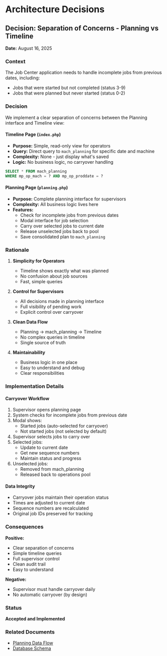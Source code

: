 # Architecture Decisions

## Decision: Separation of Concerns - Planning vs Timeline

**Date:** August 16, 2025

### Context
The Job Center application needs to handle incomplete jobs from previous dates, including:
- Jobs that were started but not completed (status 3-9)
- Jobs that were planned but never started (status 0-2)

### Decision
We implement a clear separation of concerns between the Planning interface and Timeline view:

#### Timeline Page (`index.php`)
- **Purpose:** Simple, read-only view for operators
- **Query:** Direct query to `mach_planning` for specific date and machine
- **Complexity:** None - just display what's saved
- **Logic:** No business logic, no carryover handling

```sql
SELECT * FROM mach_planning 
WHERE mp_op_mach = ? AND mp_op_proddate = ?
```

#### Planning Page (`planning.php`)
- **Purpose:** Complete planning interface for supervisors
- **Complexity:** All business logic lives here
- **Features:**
  - Check for incomplete jobs from previous dates
  - Modal interface for job selection
  - Carry over selected jobs to current date
  - Release unselected jobs back to pool
  - Save consolidated plan to `mach_planning`

### Rationale

1. **Simplicity for Operators**
   - Timeline shows exactly what was planned
   - No confusion about job sources
   - Fast, simple queries

2. **Control for Supervisors**
   - All decisions made in planning interface
   - Full visibility of pending work
   - Explicit control over carryover

3. **Clean Data Flow**
   - Planning → mach_planning → Timeline
   - No complex queries in timeline
   - Single source of truth

4. **Maintainability**
   - Business logic in one place
   - Easy to understand and debug
   - Clear responsibilities

### Implementation Details

#### Carryover Workflow
1. Supervisor opens planning page
2. System checks for incomplete jobs from previous date
3. Modal shows:
   - Started jobs (auto-selected for carryover)
   - Not started jobs (not selected by default)
4. Supervisor selects jobs to carry over
5. Selected jobs:
   - Update to current date
   - Get new sequence numbers
   - Maintain status and progress
6. Unselected jobs:
   - Removed from mach_planning
   - Released back to operations pool

#### Data Integrity
- Carryover jobs maintain their operation status
- Times are adjusted to current date
- Sequence numbers are recalculated
- Original job IDs preserved for tracking

### Consequences

**Positive:**
- Clear separation of concerns
- Simple timeline queries
- Full supervisor control
- Clean audit trail
- Easy to understand

**Negative:**
- Supervisor must handle carryover daily
- No automatic carryover (by design)

### Status
**Accepted and Implemented**

### Related Documents
- [Planning Data Flow](planning-data-flow.md)
- [Database Schema](../CLAUDE.md)